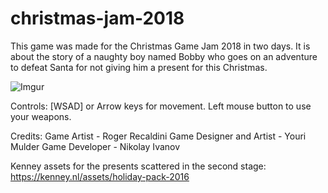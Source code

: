 # christmas-jam-2018
This game was made for the Christmas Game Jam 2018 in two days. It is about the story of a naughty boy named Bobby who goes on an adventure to defeat Santa for not giving him a present for this Christmas.

![Imgur](https://i.imgur.com/zqpv2jk.png)

Controls:
[WSAD] or Arrow keys for movement.
Left mouse button to use your weapons.

Credits:
Game Artist - Roger Recaldini
Game Designer and Artist - Youri Mulder
Game Developer - Nikolay Ivanov

Kenney assets for the presents scattered in the second stage:
https://kenney.nl/assets/holiday-pack-2016
